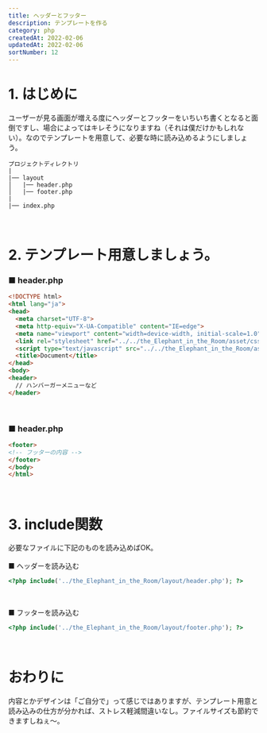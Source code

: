 ```yaml
---
title: ヘッダーとフッター
description: テンプレートを作る
category: php
createdAt: 2022-02-06
updatedAt: 2022-02-06
sortNumber: 12
---
```


# 1. はじめに
ユーザーが見る画面が増える度にヘッダーとフッターをいちいち書くとなると面倒ですし、場合によってはキレそうになりますね（それは僕だけかもしれない）。なのでテンプレートを用意して、必要な時に読み込めるようにしましょう。

```
プロジェクトディレクトリ
|
|── layout
│   |── header.php
│   |── footer.php
|
|── index.php
```

<br>


# 2. テンプレート用意しましょう。
### ■ header.php
```html
<!DOCTYPE html>
<html lang="ja">
<head>
  <meta charset="UTF-8">
  <meta http-equiv="X-UA-Compatible" content="IE=edge">
  <meta name="viewport" content="width=device-width, initial-scale=1.0">
  <link rel="stylesheet" href="../../the_Elephant_in_the_Room/asset/css/style.css">
  <script type="text/javascript" src="../../the_Elephant_in_the_Room/asset/js/script.js" defer></script>
  <title>Document</title>
</head>
<body>
<header>
  // ハンバーガーメニューなど
</header>
```

<br>

### ■ header.php
```html
<footer>
<!-- フッターの内容 -->
</footer>
</body>
</html>
```

<br>

# 3. include関数
必要なファイルに下記のものを読み込めばOK。
<br><br>
■ ヘッダーを読み込む
```php
<?php include('../the_Elephant_in_the_Room/layout/header.php'); ?>
```
<br>

■ フッターを読み込む
```php
<?php include('../the_Elephant_in_the_Room/layout/footer.php'); ?>
```
<br>

# おわりに
内容とかデザインは「ご自分で」って感じではありますが、テンプレート用意と読み込みの仕方が分かれば、ストレス軽減間違いなし。ファイルサイズも節約できますしねぇ～。

